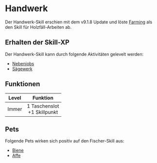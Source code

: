 # Handwerk

Der Handwerk-Skill erschien mit dem v9.1.8 Update und löste [Farming](../../pages/skills/farming.md) als den Skill für Holzfäll-Arbeiten ab.

## Erhalten der Skill-XP 

Der Handwerk-Skill kann durch folgende Aktivitäten gelevelt werden:

* [Nebenjobs](../../pages/nebenjobs/nebenjobs.md)
* [Sägewerk](../../pages/nebenjobs/sägewerk.md)

## Funktionen
| Level | Funktion |
|:-:|:-:|
| Immer | 1 Taschenslot <br> +1 Skillpunkt |

## Pets

Folgende Pets wirken sich positiv auf den Fischer-Skill aus:

* [Biene](../../pages/pets/biene.md)
* [Affe](../../pages/pets/affe.md)
